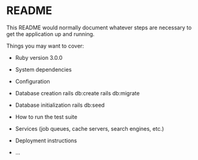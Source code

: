 # README

This README would normally document whatever steps are necessary to get the
application up and running.

Things you may want to cover:

* Ruby version
3.0.0
* System dependencies

* Configuration

* Database creation
  rails db:create
  rails db:migrate
  
* Database initialization
  rails db:seed
  
* How to run the test suite

* Services (job queues, cache servers, search engines, etc.)

* Deployment instructions

* ...
